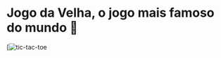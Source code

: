 # Jogo da Velha, o jogo mais famoso do mundo 📲
[![tic-tac-toe](<img width="3308" height="1266" alt="image" src="https://github.com/user-attachments/assets/72c9702e-5e13-4bc1-8f46-6e2bce7c4eaf" />)

